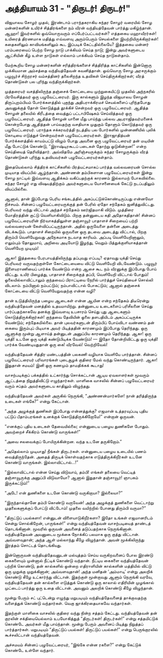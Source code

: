 # அத்தியாயம் 31 - "திருடர்! திருடர்!"

விஜயாலய சோழர் முதல், இரண்டாம் பராந்தகராகிய சுந்தர சோழர் வரையில் சோழ மன்னர்களின் உயிர்ச் சித்திரங்களை நம் வீரன் வந்தியத்தேவன் பார்த்து மகிழ்ந்தான். ஆஹா! இவர்களில் ஒவ்வொருவரும் எப்பேர்ப்பட்டவர்கள்? எத்தகைய மஹாவீரர்கள்! உயிரைத் திரணமாக மதித்து எவ்வளவு அரும்பெரும் செயல்களை இயற்றியிருக்கிறார்கள்! கதைகளிலும் காவியங்களிலும் கூட இப்படிக் கேட்டதில்லையே? இத்தகைய மன்னர் பரம்பரையைப் பெற்ற சோழ நாடு பாக்கியம் செய்த நாடு; இன்று அவர்களுடைய ஆட்சியின் கீழ் உள்ள நாடுகள் எல்லாம் பாக்கியம் செய்த நாடுகள்தாம்.

மேற்கூறிய சோழ மன்னர்களின் சரித்திரங்களைச் சித்திரித்த காட்சிகளில் இன்னொரு முக்கியமான அம்சத்தை வந்தியத்தேவன் கவனித்தான். ஒவ்வொரு சோழ அரசருக்கும் பழுவூர்ச் சிற்றரசர் வம்சத்தினர் தலைசிறந்த உதவிகள் செய்திருக்கிறார்கள்; வீரத் தொண்டுகள் பல புரிந்து வந்திருக்கிறார்கள்.

முத்தரையர் வசத்திலிருந்த தஞ்சைக் கோட்டையை முற்றுகையிட்டு முதலில் அந்நகரில் பிரவேசித்தவர் ஒரு பழுவேட்டரையர். இரு கால்களும் இழந்த விஜயாலய சோழன் திருப்புறம்பியம் போர்க்களத்தில் புகுந்து அதிபராக்கிரமச் செயல்களைப் புரிந்தபோது அவனுக்குத் தோள் கொடுத்துத் தூக்கிச் சென்றவர் ஒரு பழுவேட்டரையர். ஆதித்த சோழன் தலையில் கிரீடத்தை வைத்துப் பட்டாபிஷேகம் செய்வித்தவர் ஒரு பழுவேட்டரையர். ஆதித்த சோழன் யானை மீது பாய்ந்து பல்லவ அபராஜிதவர்மனைக் கொன்றபோது ஆதித்தன் பாய்வதற்கு வசதியாக முதுகும் தோளும் கொடுத்தவர் ஒரு பழுவேட்டரையர். பராந்தக சக்கரவர்த்தி நடத்திய பல போர்களில் முன்னணியில் புலிக் கொடியை எடுத்துச் சென்றவர்கள் பழுவேட்டரையர்கள். இராஜாதித்யன் போர்க்களத்தில் காயம்பட்டு விழும் போது அவனை ஒரு பழுவேட்டரையர் தன் மடியின் மீது போட்டுக் கொண்டு, &#8220;இராஷ்டிரகூடப் படைகள் தோற்று ஓடுகின்றன!&#8221; என்ற செய்தியைத் தெரிவித்தார். அவ்விதமே அரிஞ்சயருக்கும் சுந்தர சோழருக்கும் வீரத் தொண்டுகள் புரிந்து உதவியவர்கள் பழுவேட்டரையர்கள்தாம்.

இதையெல்லாம் சித்திரக் காட்சிகளில் பிரத்யட்சமாகப் பார்த்த வல்லவரையன் சொல்ல முடியாத வியப்பில் ஆழ்ந்தான். அண்ணன் தம்பிகளான பழுவேட்டரையர்கள் இன்று சோழ நாட்டில் இவ்வளவு ஆதிக்கம் வகிப்பதற்குக் காரணம் இல்லாமற் போகவில்லை. சுந்தர சோழர் எது விஷயத்திற்கும் அவர்களுடைய யோசனையைக் கேட்டு நடப்பதிலும் வியப்பில்லை.

ஆனால், தான் இப்போது பெரிய சங்கடத்தில் அகப்பட்டுக்கொண்டிருப்பது என்னவோ நிச்சயம். சின்னப் பழுவேட்டரையருக்குத் தன் பேரில் ஏதோ சந்தேகம் ஜனித்துவிட்டது. பெரியவர் வந்து விட்டால் அந்தச் சந்தேகம் ஊர்ஜிதமாகி விடும். முத்திரை மோதிரத்தின் குட்டு வெளியாகிவிடும். பிறகு தன்னுடைய கதி அதோகதிதான்! சின்னப் பழுவேட்டரையரின் நிர்வாகத்திலுள்ள தஞ்சாவூர் பாதாளச் சிறையைப் பற்றி வல்லவரையன் கேள்விப்பட்டிருந்தான். அதில் ஒருவேளை தன்னை அடைத்து விடக்கூடும். பாதாளச் சிறையில் ஒருவனை ஒரு தடவை அடைத்து விட்டால், பிறகு திரும்பி வெளியேறுவது அநேகமாக நடவாத காரியம். அப்படி வெளியேறினாலும், எலும்பும் தோலுமாய், அறிவை அடியோடு இழந்து, வெறும் பித்துக்குளியாகத்தான் வெளியேற முடியும்!

ஆகா! இத்தகைய பேரபாயத்திலிருந்து தப்புவது எப்படி? ஏதாவது யுக்தி செய்து பெரியவர் வருவதற்குள்ளே கோட்டையையை விட்டு வெளியேறி விடவேண்டும். பழுவூர் இளையராணியைப் பார்க்க வேண்டும் என்ற ஆசை கூட நம் வீரனுக்கு இப்போது போய் விட்டது. உயிர் பிழைத்து, பாதாளச் சிறைக்குத் தப்பி, வெளியேறி விட்டால் போதும்! ஓலையில்லாவிட்டாலும் குந்தவைப் பிராட்டியை நேரில் பார்த்துச் செய்தியைச் சொல்லி விடலாம். நம்பினால் நம்பட்டும்; நம்பாவிட்டால் போகட்டும்; ஆனால் தஞ்சைக் கோட்டையை விட்டு வெளியேறுவதற்கு என்ன வழி?

தான் உடுத்தியிருந்த பழைய ஆடைகள் என்ன ஆயின என்ற சந்தேகம் திடீரென்று வந்தியத்தேவன் மனத்தில் உதயமாயிற்று. தன்னுடைய உடைகளைப் பரிசீலனை செய்து பார்ப்பதற்காகவே தனக்கு இவ்வளவு உபசாரம் செய்து புது ஆடைகளும் கொடுத்திருக்கிறார்கள்! குந்தவை தேவியின் ஓலை தளபதியிடம் அகப்பட்டிருக்க வேண்டும்; சந்தேகமில்லை. தான் புலவர்களுடன் திரும்பிப் போய்விடா வண்ணம் தன் கையை இரும்புப் பிடியாக அவர் பிடித்ததின் காரணமும் இப்போது தெரிந்தது. ஒரு ஆளுக்கு மூன்று ஆளாய்த் தன்னுடன் அனுப்பிய காரணமும் தெரிந்தது. ஆகா! ஒரு யுக்தி! உடனே ஒரு யுக்தி கண்டுபிடிக்க வேண்டும்! &#8212; இதோ தோன்றிவிட்டது ஒரு யுக்தி! பார்க்க வேண்டியதுதான் ஒரு கை! வீரவேல்! வெற்றிவேல்!

வந்தியத்தேவன் சித்திர மண்டபத்தின் பலகணி வழியாக வெளியே பார்த்தான். சின்னப் பழுவேட்டரையர் பரிவாரங்கள் புடைசூழக் குதிரை மேல் வந்து கொண்டிருந்தார். ஆகா! இதுதான் சமயம்! இனி ஒரு கணமும் தாமதிக்கக் கூடாது!

வாசற்படிக்குப் பக்கத்தில் உட்கார்ந்து சொக்கட்டான் ஆடிய ஏவலாளர்கள் மூவரும் ஆட்டத்தை நிறுத்திவிட்டு எழுந்தார்கள். மாளிகை வாசலில் சின்னப் பழுவேட்டரையர் வரும் சப்தம் அவர்களுடைய காதிலும் விழுந்தது.

வந்தியத்தேவன் அவர்கள் அருகில் நெருங்கி, &#8220;அண்ணன்மார்களே! நான் தரித்திருந்த உடைகள் எங்கே?&#8221; என்று கேட்டான்.

&#8220;அந்த அழுக்குத் துணிகள் இப்போது என்னத்துக்கு? எஜமான் உத்தரவுப்படி புதிய பட்டுப் பீதாம்பரங்கள் உனக்குக் கொடுத்திருக்கிறோமே!&#8221; என்றான் ஒருவன்.

&#8220;எனக்குப் புதிய உடைகள் தேவையில்லை; என்னுடைய பழைய துணிகளே போதும். அவற்றைச் சீக்கிரம் கொண்டு வாருங்கள்!&#8221;

&#8220;அவை சலவைக்குப் போயிருக்கின்றன. வந்த உடனே தருகிறோம்.&#8221;

&#8220;அதெல்லாம் முடியாது! நீங்கள் திருடர்கள். என்னுடைய பழைய உடையில் பணம் வைத்திருந்தேன். அதைத் திருடிக் கொள்வதற்காக எடுத்திருக்கிறீர்கள் உடனே கொண்டு வாருங்கள். இல்லாவிட்டால்&#8230;!&#8221;

&#8220;இல்லாவிட்டால் என்ன செய்து விடுவாய், தம்பி! எங்கள் தலையை வெட்டித் தஞ்சாவூருக்கு அனுப்பி விடுவாயோ? ஆனால் இதுதான் தஞ்சாவூர்! ஞாபகம் இருக்கட்டும்!&#8221;

&#8220;அடே! என் துணிகளை உடனே கொண்டு வருகிறாயா? இல்லையா?&#8221;

&#8220;இருந்தால்தானே தம்பி கொண்டு வருவேன்! அந்த அழுக்குத் துணிகளை வெட்டாற்று முதலைகளுக்குப் போட்டு விட்டோம்! முதலை வயிற்றில் போனது திரும்பி வருமா?&#8221;

&#8220;திருட்டுப் பயல்களா! என்னுடன் விளையாடுகிறீர்களா? இதோ உங்கள் எஜமானரிடம் சென்று சொல்கிறேன், பாருங்கள்!&#8221; என்று வந்தியத்தேவன் வாசற்படியைத் தாண்டத் தொடங்கினான். மூவரில் ஒருவன் அவனைத் தடுப்பதற்காக நெருங்கினான். வந்தியத்தேவன் அவனுடைய மூக்கை நோக்கிப் பலமாக ஒரு குத்து விட்டான். அவ்வளவுதான்; அந்த ஆள் மல்லாந்து கீழே விழுந்தான். அவன் மூக்கிலிருந்து இரத்தம் சொட்டத் தொடங்கியது.

இன்னொருவன் வந்தியத்தேவனுடன் மல்யுத்தம் செய்ய வருகிறவனைப் போல இரண்டு கைகளையும் முன்னால் நீட்டிக் கொண்டு வந்தான். நீட்டிய கைகளை வந்தியத்தேவன் பற்றிக் கொண்டு, தன் கால்களில் ஒன்றை எதிராளியின் கால்களின் மத்தியில் விட்டு ஒரு முறுக்கு முறுக்கினான்; அவ்வளவுதான்! அந்த மனிதன் &#8216;அம்மாடி&#8217; என்று அலறிக் கொண்டு கீழே உட்கார்ந்து விட்டான். இதற்குள் மூன்றாவது ஆளும் நெருங்கி வரவே, வந்தியத்தேவன் தன் கால்களை எடுத்துக் கொண்டு ஒரு காலால் எதிரியின் முழங்கால் முட்டைப் பார்த்து ஒரு உதை விட்டான். அவனும் அலறிக் கொண்டு கீழே விழுந்தான்.

மூன்று பேரும் சட் புட்டென்று எழுந்து மறுபடியும் வந்தியத்தேவனைத் தாக்குவதற்கு வளைத்துக் கொண்டு வந்தார்கள். வெகு ஜாக்கிரதையாகவே வந்தார்கள்.

இதற்குள் மாளிகை வாசலில் குதிரை வந்து நின்ற சத்தம் கேட்டது. வந்தியத்தேவன் தன் குரலின் சக்தியையெல்லாம் உபயோகித்துத் &#8220;திருடர்கள்! திருடர்கள்!&#8221; என்று சத்தமிட்டுக் கொண்டே அவர்கள் மீது பாய்ந்தான். மூன்று பேரும் அவனைப் பிடித்து நிறுத்தப் பார்த்தார்கள். மறுபடியும் &#8220;திருட்டுப் பயல்கள்! திருட்டுப் பயல்கள்!&#8221; என்று பெருங்குரலில் கூச்சலிட்டான் வந்தியத்தேவன்.

அச்சமயம் சின்னப் பழுவேட்டரையர், &#8220;இங்கே என்ன ரகளை?&#8221; என்று கேட்டுக் கொண்டே உள்ளே வந்தார்.